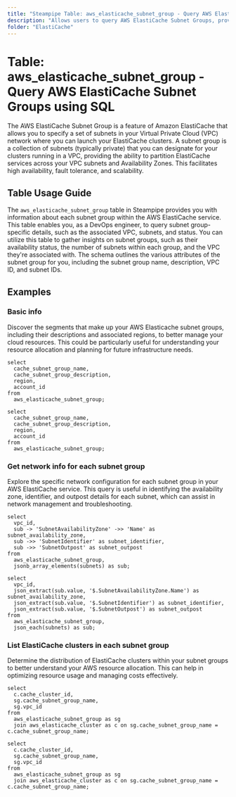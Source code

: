 ```yaml
---
title: "Steampipe Table: aws_elasticache_subnet_group - Query AWS ElastiCache Subnet Groups using SQL"
description: "Allows users to query AWS ElastiCache Subnet Groups, providing details about each subnet group within their ElastiCache service, including the associated VPC, subnets, and status."
folder: "ElastiCache"
---
```


# Table: aws_elasticache_subnet_group - Query AWS ElastiCache Subnet Groups using SQL

The AWS ElastiCache Subnet Group is a feature of Amazon ElastiCache that allows you to specify a set of subnets in your Virtual Private Cloud (VPC) network where you can launch your ElastiCache clusters. A subnet group is a collection of subnets (typically private) that you can designate for your clusters running in a VPC, providing the ability to partition ElastiCache services across your VPC subnets and Availability Zones. This facilitates high availability, fault tolerance, and scalability.

## Table Usage Guide

The `aws_elasticache_subnet_group` table in Steampipe provides you with information about each subnet group within the AWS ElastiCache service. This table enables you, as a DevOps engineer, to query subnet group-specific details, such as the associated VPC, subnets, and status. You can utilize this table to gather insights on subnet groups, such as their availability status, the number of subnets within each group, and the VPC they're associated with. The schema outlines the various attributes of the subnet group for you, including the subnet group name, description, VPC ID, and subnet IDs.

## Examples

### Basic info
Discover the segments that make up your AWS Elasticache subnet groups, including their descriptions and associated regions, to better manage your cloud resources. This could be particularly useful for understanding your resource allocation and planning for future infrastructure needs.

```sql+postgres
select
  cache_subnet_group_name,
  cache_subnet_group_description,
  region,
  account_id
from
  aws_elasticache_subnet_group;
```

```sql+sqlite
select
  cache_subnet_group_name,
  cache_subnet_group_description,
  region,
  account_id
from
  aws_elasticache_subnet_group;
```


### Get network info for each subnet group
Explore the specific network configuration for each subnet group in your AWS ElastiCache service. This query is useful in identifying the availability zone, identifier, and outpost details for each subnet, which can assist in network management and troubleshooting.

```sql+postgres
select
  vpc_id,
  sub -> 'SubnetAvailabilityZone' ->> 'Name' as subnet_availability_zone,
  sub ->> 'SubnetIdentifier' as subnet_identifier,
  sub ->> 'SubnetOutpost' as subnet_outpost
from
  aws_elasticache_subnet_group,
  jsonb_array_elements(subnets) as sub;
```

```sql+sqlite
select
  vpc_id,
  json_extract(sub.value, '$.SubnetAvailabilityZone.Name') as subnet_availability_zone,
  json_extract(sub.value, '$.SubnetIdentifier') as subnet_identifier,
  json_extract(sub.value, '$.SubnetOutpost') as subnet_outpost
from
  aws_elasticache_subnet_group,
  json_each(subnets) as sub;
```


### List ElastiCache clusters in each subnet group
Determine the distribution of ElastiCache clusters within your subnet groups to better understand your AWS resource allocation. This can help in optimizing resource usage and managing costs effectively.

```sql+postgres
select
  c.cache_cluster_id,
  sg.cache_subnet_group_name,
  sg.vpc_id
from
  aws_elasticache_subnet_group as sg
  join aws_elasticache_cluster as c on sg.cache_subnet_group_name = c.cache_subnet_group_name;
```

```sql+sqlite
select
  c.cache_cluster_id,
  sg.cache_subnet_group_name,
  sg.vpc_id
from
  aws_elasticache_subnet_group as sg
  join aws_elasticache_cluster as c on sg.cache_subnet_group_name = c.cache_subnet_group_name;
```
